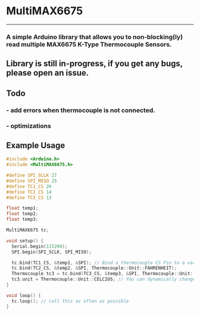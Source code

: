 # MultiMAX6675
---
### A simple Arduino library that allows you to **non-blocking(ly)** read multiple MAX6675 K-Type Thermocouple Sensors.

## **Library is still in-progress, if you get any bugs, please open an issue.**

## Todo
### - add errors when thermocouple is not connected.
### - optimizations

## Example Usage
```c++
#include <Arduino.h>
#include <MultiMAX6675.h>

#define SPI_SCLK 27
#define SPI_MISO 25
#define TC1_CS 26
#define TC2_CS 14
#define TC3_CS 13

float temp1;
float temp2;
float temp3;

MultiMAX6675 tc;

void setup() {
  Serial.begin(115200);
  SPI.begin(SPI_SCLK, SPI_MISO);

  tc.bind(TC1_CS, &temp1, &SPI); // Bind a thermocouple CS Pin to a variable, they will update on their own, no need for users to manually read.
  tc.bind(TC2_CS, &temp2, &SPI, Thermocouple::Unit::FAHRENHEIT);
  Thermocouple tc3 = tc.bind(TC3_CS, &temp3, &SPI, Thermocouple::Unit::FAHRENHEIT);
  tc3.unit = Thermocouple::Unit::CELCIUS; // You can dynamically change units.
}

void loop() {
  tc.loop(); // call this as often as possible
}
```
